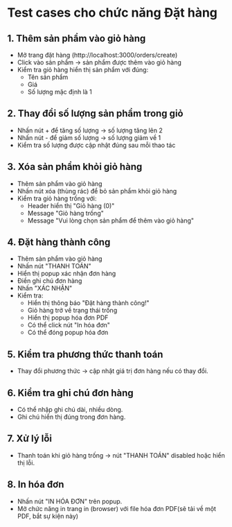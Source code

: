 # Test cases cho chức năng Đặt hàng

## 1. Thêm sản phẩm vào giỏ hàng
- Mở trang đặt hàng (http://localhost:3000/orders/create)
- Click vào sản phẩm → sản phẩm được thêm vào giỏ hàng
- Kiểm tra giỏ hàng hiển thị sản phẩm với đúng:
  + Tên sản phẩm
  + Giá
  + Số lượng mặc định là 1

## 2. Thay đổi số lượng sản phẩm trong giỏ
- Nhấn nút + để tăng số lượng → số lượng tăng lên 2
- Nhấn nút - để giảm số lượng → số lượng giảm về 1
- Kiểm tra số lượng được cập nhật đúng sau mỗi thao tác

## 3. Xóa sản phẩm khỏi giỏ hàng
- Thêm sản phẩm vào giỏ hàng
- Nhấn nút xóa (thùng rác) để bỏ sản phẩm khỏi giỏ hàng
- Kiểm tra giỏ hàng trống với:
  + Header hiển thị "Giỏ hàng (0)"
  + Message "Giỏ hàng trống"
  + Message "Vui lòng chọn sản phẩm để thêm vào giỏ hàng"

## 4. Đặt hàng thành công
- Thêm sản phẩm vào giỏ hàng
- Nhấn nút "THANH TOÁN"
- Hiển thị popup xác nhận đơn hàng
- Điền ghi chú đơn hàng
- Nhấn "XÁC NHẬN"
- Kiểm tra:
  + Hiển thị thông báo "Đặt hàng thành công!"
  + Giỏ hàng trở về trạng thái trống
  + Hiển thị popup hóa đơn PDF
  + Có thể click nút "In hóa đơn"
  + Có thể đóng popup hóa đơn

## 5. Kiểm tra phương thức thanh toán
- Thay đổi phương thức → cập nhật giá trị đơn hàng nếu có thay đổi.

## 6. Kiểm tra ghi chú đơn hàng
- Có thể nhập ghi chú dài, nhiều dòng.
- Ghi chú hiển thị đúng trong đơn hàng.

## 7. Xử lý lỗi
- Thanh toán khi giỏ hàng trống → nút "THANH TOÁN" disabled hoặc hiển thị lỗi.

## 8. In hóa đơn
- Nhấn nút "IN HÓA ĐƠN" trên popup.
- Mở chức năng in trang in (browser) với file hóa đơn PDF(sẽ tải về một PDF, bắt sự kiện này)